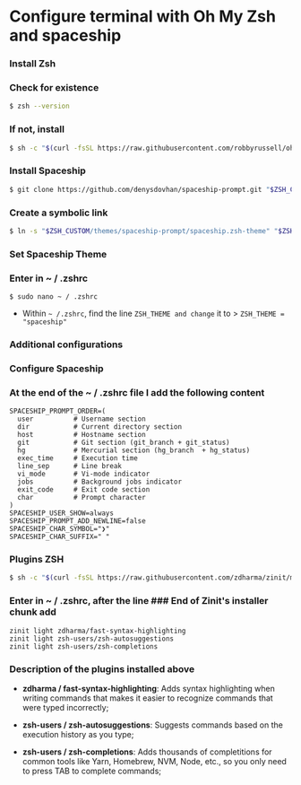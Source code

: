 # Configure terminal with Oh My Zsh and spaceship

### Install Zsh

### Check for existence
```bash
$ zsh --version
```
### If not, install
```bash
$ sh -c "$(curl -fsSL https://raw.githubusercontent.com/robbyrussell/oh-my-zsh/master/tools/install.sh)"
```

### Install Spaceship
```bash
$ git clone https://github.com/denysdovhan/spaceship-prompt.git "$ZSH_CUSTOM/themes/spaceship-prompt"
```

### Create a symbolic link
```bash
$ ln -s "$ZSH_CUSTOM/themes/spaceship-prompt/spaceship.zsh-theme" "$ZSH_CUSTOM/themes/spaceship.zsh-theme"
```

### Set Spaceship Theme

### Enter in ~ / .zshrc
```
$ sudo nano ~ / .zshrc
```

- Within ```~ /.zshrc```, find the line ```ZSH_THEME and change``` it to > ```ZSH_THEME = "spaceship"```

### Additional configurations

### Configure Spaceship

### At the end of the ~ / .zshrc file I add the following content
```
SPACESHIP_PROMPT_ORDER=(
  user          # Username section
  dir           # Current directory section
  host          # Hostname section
  git           # Git section (git_branch + git_status)
  hg            # Mercurial section (hg_branch  + hg_status)
  exec_time     # Execution time
  line_sep      # Line break
  vi_mode       # Vi-mode indicator
  jobs          # Background jobs indicator
  exit_code     # Exit code section
  char          # Prompt character
)
SPACESHIP_USER_SHOW=always
SPACESHIP_PROMPT_ADD_NEWLINE=false
SPACESHIP_CHAR_SYMBOL="❯"
SPACESHIP_CHAR_SUFFIX=" "
```

### Plugins ZSH
```bash
$ sh -c "$(curl -fsSL https://raw.githubusercontent.com/zdharma/zinit/master/doc/install.sh)"
```

### Enter in ~ / .zshrc, after the line ### End of Zinit's installer chunk add
```
zinit light zdharma/fast-syntax-highlighting
zinit light zsh-users/zsh-autosuggestions
zinit light zsh-users/zsh-completions
```

### Description of the plugins installed above
- <b>zdharma / fast-syntax-highlighting</b>: Adds syntax highlighting when writing commands that makes it easier to recognize commands that were typed incorrectly;

- <b>zsh-users / zsh-autosuggestions</b>: Suggests commands based on the execution history as you type;

- <b>zsh-users / zsh-completions</b>: Adds thousands of completitions for common tools like Yarn, Homebrew, NVM, Node, etc., so you only need to press TAB to complete commands;
